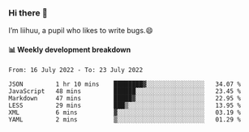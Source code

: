 ### Hi there 👋
I’m liihuu, a pupil who likes to write bugs.😄


#### 📊 Weekly development breakdown
<!--START_SECTION:waka-->

```text
From: 16 July 2022 - To: 23 July 2022

JSON         1 hr 10 mins    ████████▓░░░░░░░░░░░░░░░░   34.07 %
JavaScript   48 mins         ██████░░░░░░░░░░░░░░░░░░░   23.45 %
Markdown     47 mins         █████▓░░░░░░░░░░░░░░░░░░░   22.95 %
LESS         29 mins         ███▒░░░░░░░░░░░░░░░░░░░░░   13.95 %
XML          6 mins          ▓░░░░░░░░░░░░░░░░░░░░░░░░   03.19 %
YAML         2 mins          ▒░░░░░░░░░░░░░░░░░░░░░░░░   01.29 %
```

<!--END_SECTION:waka-->

<!--
**liihuu/liihuu** is a ✨ _special_ ✨ repository because its `README.md` (this file) appears on your GitHub profile.

Here are some ideas to get you started:

- 🔭 I’m currently working on ...
- 🌱 I’m currently learning ...
- 👯 I’m looking to collaborate on ...
- 🤔 I’m looking for help with ...
- 💬 Ask me about ...
- 📫 How to reach me: ...
- 😄 Pronouns: ...
- ⚡ Fun fact: ...
-->
